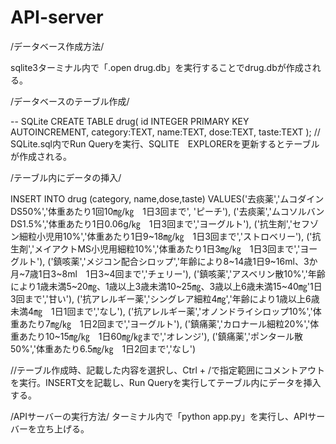 # API-server

/データベース作成方法/

sqlite3ターミナル内で「.open drug.db」を実行することでdrug.dbが作成される。


/データベースのテーブル作成/

-- SQLite
CREATE TABLE drug(
 id INTEGER PRIMARY KEY AUTOINCREMENT,
 category:TEXT,
 name:TEXT,
 dose:TEXT,
 taste:TEXT
);
// SQLite.sql内でRun Queryを実行、SQLITE　EXPLORERを更新するとテーブルが作成される。

/テーブル内にデータの挿入/

<!-- -- SQLite
CREATE TABLE drug(
 id INTEGER PRIMARY KEY AUTOINCREMENT,
 category:TEXT,
 name:TEXT,
 dose:TEXT,
 taste:TEXT
); -->
INSERT INTO drug (category, name,dose,taste)
VALUES('去痰薬','ムコダインDS50%','体重あたり1回10㎎/㎏　1日3回まで',	'ピーチ'),
      ('去痰薬','ムコソルバンDS1.5%','体重あたり1日0.06g/㎏　1日3回まで','ヨーグルト'),
      ('抗生剤','セフゾン細粒小児用10%','体重あたり1日9~18㎎/㎏　1日3回まで','ストロベリー'),
      ('抗生剤','メイアクトMS小児用細粒10%','体重あたり1日3㎎/㎏　1日3回まで','ヨーグルト'),
      ('鎮咳薬','メジコン配合シロップ','年齢により8~14歳1日9~16ml、3か月~7歳1日3~8ml　1日3~4回まで','チェリー'),
      ('鎮咳薬','アスベリン散10%','年齢により1歳未満5~20㎎、1歳以上3歳未満10~25㎎、3歳以上6歳未満15~40㎎'1日3回まで','甘い'),
      ('抗アレルギー薬','シングレア細粒4㎎','年齢により1歳以上6歳未満4㎎　1日1回まで','なし'),
      ('抗アレルギー薬','オノンドライシロップ10%','体重あたり7㎎/㎏　1日2回まで','ヨーグルト'),
      ('鎮痛薬','カロナール細粒20%','体重あたり10~15㎎/㎏　1日60㎎/㎏まで','オレンジ'),
      ('鎮痛薬','ポンタール散50%','体重あたり6.5㎎/㎏　1日2回まで','なし')

//テーブル作成時、記載した内容を選択し、Ctrl + /で指定範囲にコメントアウトを実行。INSERT文を記載し、Run Queryを実行してテーブル内にデータを挿入する。   

/APIサーバーの実行方法/
ターミナル内で「python app.py」を実行し、APIサーバーを立ち上げる。
     
 

